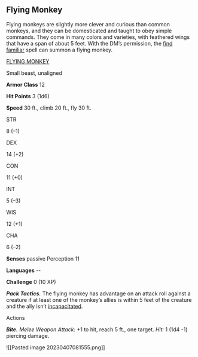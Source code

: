 ## Flying Monkey

Flying monkeys are slightly more clever and curious than common monkeys, and they can be domesticated and taught to obey simple commands. They come in many colors and varieties, with feathered wings that have a span of about 5 feet. With the DM’s permission, the [find familiar](https://www.dndbeyond.com/spells/find-familiar) spell can summon a flying monkey.

[FLYING MONKEY](https://www.dndbeyond.com/monsters/33025-flying-monkey)

Small beast, unaligned

**Armor Class** 12

**Hit Points** 3 (1d6)

**Speed** 30 ft., climb 20 ft., fly 30 ft.

STR

8 (–1)

DEX

14 (+2)

CON

11 (+0)

INT

5 (–3)

WIS

12 (+1)

CHA

6 (–2)

**Senses** passive Perception 11

**Languages** --

**Challenge** 0 (10 XP)

**_Pack Tactics._** The flying monkey has advantage on an attack roll against a creature if at least one of the monkey’s allies is within 5 feet of the creature and the ally isn’t [incapacitated](https://www.dndbeyond.com/compendium/rules/basic-rules/appendix-a-conditions#Incapacitated).

Actions

**_Bite._** _Melee Weapon Attack:_ +1 to hit, reach 5 ft., one target. _Hit:_ 1 (1d4 -1) piercing damage.

![[Pasted image 20230407081555.png]]
